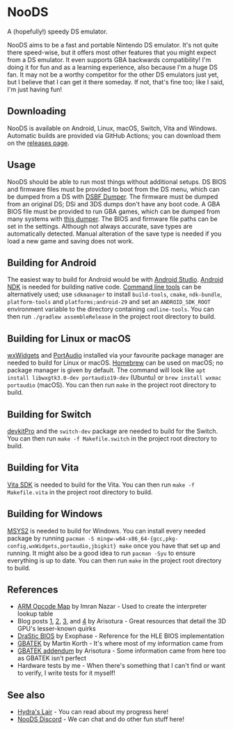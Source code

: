 # NooDS
A (hopefully!) speedy DS emulator.

NooDS aims to be a fast and portable Nintendo DS emulator. It's not quite there speed-wise, but it offers most other features that you might expect from a DS emulator. It even supports GBA backwards compatibility! I'm doing it for fun and as a learning experience, also because I'm a huge DS fan. It may not be a worthy competitor for the other DS emulators just yet, but I believe that I can get it there someday. If not, that's fine too; like I said, I'm just having fun!

## Downloading
NooDS is available on Android, Linux, macOS, Switch, Vita and Windows. Automatic builds are provided via GitHub Actions; you can download them on the [releases page](https://github.com/Hydr8gon/NooDS/releases).

## Usage
NooDS should be able to run most things without additional setups. DS BIOS and firmware files must be provided to boot from the DS menu, which can be dumped from a DS with [DSBF Dumper](https://archive.org/details/dsbf-dumper). The firmware must be dumped from an original DS; DSi and 3DS dumps don't have any boot code. A GBA BIOS file must be provided to run GBA games, which can be dumped from many systems with [this dumper](https://github.com/mgba-emu/bios-dump). The BIOS and firmware file paths can be set in the settings. Although not always accurate, save types are automatically detected. Manual alteration of the save type is needed if you load a new game and saving does not work.

## Building for Android
The easiest way to build for Android would be with [Android Studio](https://developer.android.com/studio). [Android NDK](https://developer.android.com/studio/projects/install-ndk) is needed for building native code. [Command line tools](https://developer.android.com/studio#command-tools) can be alternatively used; use `sdkmanager` to install `build-tools`, `cmake`, `ndk-bundle`, `platform-tools` and `platforms;android-29` and set an `ANDROID_SDK_ROOT` environment variable to the directory containing `cmdline-tools`. You can then run `./gradlew assembleRelease` in the project root directory to build.

## Building for Linux or macOS
[wxWidgets](https://www.wxwidgets.org) and [PortAudio](https://www.portaudio.com) installed via your favourite package manager are needed to build for Linux or macOS. [Homebrew](https://brew.sh) can be used on macOS; no package manager is given by default. The command will look like `apt install libwxgtk3.0-dev portaudio19-dev` (Ubuntu) or `brew install wxmac portaudio` (macOS). You can then run `make` in the project root directory to build.

## Building for Switch
[devkitPro](https://devkitpro.org/wiki/Getting_Started) and the `switch-dev` package are needed to build for the Switch. You can then run `make -f Makefile.switch` in the project root directory to build.

## Building for Vita
[Vita SDK](https://vitasdk.org) is needed to build for the Vita. You can then run `make -f Makefile.vita` in the project root directory to build.

## Building for Windows
[MSYS2](https://www.msys2.org) is needed to build for Windows. You can install every needed package by running `pacman -S mingw-w64-x86_64-{gcc,pkg-config,wxWidgets,portaudio,jbigkit} make` once you have that set up and running. It might also be a good idea to run `pacman -Syu` to ensure everything is 
up to date. You can then run `make` in the project root directory to build.

## References
* [ARM Opcode Map](https://imrannazar.com/ARM-Opcode-Map) by Imran Nazar - Used to create the interpreter lookup table
* Blog posts [1](https://melonds.kuribo64.net/comments.php?id=85), [2](https://melonds.kuribo64.net/comments.php?id=56), [3](https://melonds.kuribo64.net/comments.php?id=32), and [4](https://melonds.kuribo64.net/comments.php?id=27) by Arisotura - Great resources that detail the 3D GPU's lesser-known quirks
* [DraStic BIOS](https://drive.google.com/file/d/1dl6xgOXc892r43RzkIJKI6nikYIipzoN/view) by Exophase - Reference for the HLE BIOS implementation
* [GBATEK](https://problemkaputt.de/gbatek.htm) by Martin Korth - It's where most of my information came from
* [GBATEK addendum](https://melonds.kuribo64.net/board/thread.php?id=13) by Arisotura - Some information came from here too as GBATEK isn't perfect
* Hardware tests by me - When there's something that I can't find or want to verify, I write tests for it myself!

## See also
* [Hydra's Lair](https://hydr8gon.github.io) - You can read about my progress here!
* [NooDS Discord](https://discord.gg/JbNz7y4) - We can chat and do other fun stuff here!
